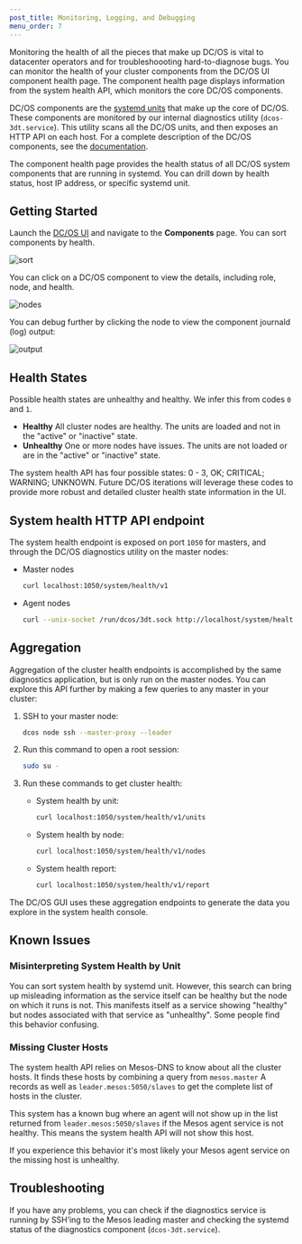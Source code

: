 ```yaml
---
post_title: Monitoring, Logging, and Debugging
menu_order: 7
---
```


Monitoring the health of all the pieces that make up DC/OS is vital to datacenter operators and for troubleshoooting hard-to-diagnose bugs. You can monitor the health of your cluster components from the DC/OS UI component health page. The component health page displays information from the system health API, which monitors the core DC/OS components.

DC/OS components are the [systemd units](https://www.freedesktop.org/wiki/Software/systemd/) that make up the core of DC/OS. These components are monitored by our internal diagnostics utility (`dcos-3dt.service`). This utility scans all the DC/OS units, and then exposes an HTTP API on each host. For a complete description of the DC/OS components, see the [documentation](/docs/1.9/overview/architecture/components/).

The component health page provides the health status of all DC/OS system components that are running in systemd. You can drill down by health status, host IP address, or specific systemd unit.

## Getting Started
Launch the [DC/OS UI](/docs/1.9/administering-clusters/webinterface/) and navigate to the **Components** page. You can sort components by health.

![sort](img/component-system-view.png)

You can click on a DC/OS component to view the details, including role, node, and health.

![nodes](img/component-node-detail.png)

You can debug further by clicking the node to view the component journald (log) output:

![output](img/component-node-output.png)

## Health States

Possible health states are unhealthy and healthy. We infer this from codes `0` and `1`.

- **Healthy** All cluster nodes are healthy. The units are loaded and not in the "active" or "inactive" state.
- **Unhealthy** One or more nodes have issues. The units are not loaded or are in the "active" or "inactive" state.

The system health API has four possible states: 0 - 3, OK; CRITICAL; WARNING; UNKNOWN. Future DC/OS iterations will leverage these codes to provide more robust and detailed cluster health state information in the UI.

## System health HTTP API endpoint

The system health endpoint is exposed on port `1050` for masters, and through the DC/OS diagnostics utility on the master nodes:

-  Master nodes

   ```bash
   curl localhost:1050/system/health/v1
   ```
   
-  Agent nodes

   ```bash
   curl --unix-socket /run/dcos/3dt.sock http://localhost/system/health/v1
   ```

## Aggregation

Aggregation of the cluster health endpoints is accomplished by the same diagnostics application, but is only run on the master nodes. You can explore this API further by making a few queries to any master in your cluster:

1.  SSH to your master node:
    
    ```bash
    dcos node ssh --master-proxy --leader
    ```
1.  Run this command to open a root session:

    ```bash
    sudo su -
    ```
1.  Run these commands to get cluster health:
   
    -  System health by unit:
       
       ```bash
       curl localhost:1050/system/health/v1/units
       ```
    -  System health by node:
    
       ```bash
       curl localhost:1050/system/health/v1/nodes
       ```
    -  System health report:
    
       ```bash
       curl localhost:1050/system/health/v1/report
       ```

The DC/OS GUI uses these aggregation endpoints to generate the data you explore in the system health console.

## Known Issues

### Misinterpreting System Health by Unit

You can sort system health by systemd unit. However, this search can bring up misleading information as the service itself can be healthy but the node on which it runs is not. This manifests itself as a service showing "healthy" but nodes associated with that service as "unhealthy". Some people find this behavior confusing.

### Missing Cluster Hosts

The system health API relies on Mesos-DNS to know about all the cluster hosts. It finds these hosts by combining a query from `mesos.master` A records as well as `leader.mesos:5050/slaves` to get the complete list of hosts in the cluster.

This system has a known bug where an agent will not show up in the list returned from `leader.mesos:5050/slaves` if the Mesos agent service is not healthy. This means the system health API will not show this host.

If you experience this behavior it's most likely your Mesos agent service on the missing host is unhealthy.

## Troubleshooting

If you have any problems, you can check if the diagnostics service is running by SSH’ing to the Mesos leading master and checking the systemd status of the diagnostics component (`dcos-3dt.service`).
